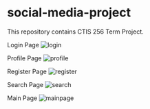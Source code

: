 # social-media-project

This repository contains CTIS 256 Term Project.

Login Page
![login](https://github.com/cakmakenes/social-media-project/assets/106914735/af22d2c1-a377-4d0d-892d-b1cd95e447d6)

Profile Page
![profile](https://github.com/cakmakenes/social-media-project/assets/106914735/c2406e1e-dfaf-4b7c-886e-03593eca06ff)

Register Page
![register](https://github.com/cakmakenes/social-media-project/assets/106914735/db60d6e5-dec9-4953-87a5-c7c583b97450)

Search Page
![search](https://github.com/cakmakenes/social-media-project/assets/106914735/25f6751c-a10d-462e-a043-b5bded4770f2)

Main Page
![mainpage](https://github.com/cakmakenes/social-media-project/assets/106914735/e68d75cf-70b6-42f3-ab8e-e14e13de2968)

